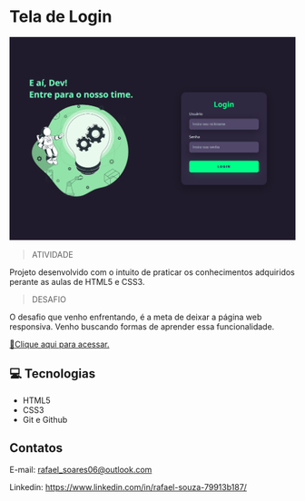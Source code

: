 # Tela de Login

![Preview](/.github/rafinhass.github.io_tela-login_.png)

>ATIVIDADE

Projeto desenvolvido com o intuito de praticar os conhecimentos adquiridos perante as aulas de HTML5 e CSS3.

> DESAFIO

O desafio que venho enfrentando, é a meta de deixar a página web responsiva. Venho buscando formas de aprender essa funcionalidade.

[🔗Clique aqui para acessar.](https://rafinhass.github.io/tela-login/)

## 💻 Tecnologias
- HTML5
- CSS3
- Git e Github

## Contatos
E-mail: rafael_soares06@outlook.com

Linkedin: https://www.linkedin.com/in/rafael-souza-79913b187/